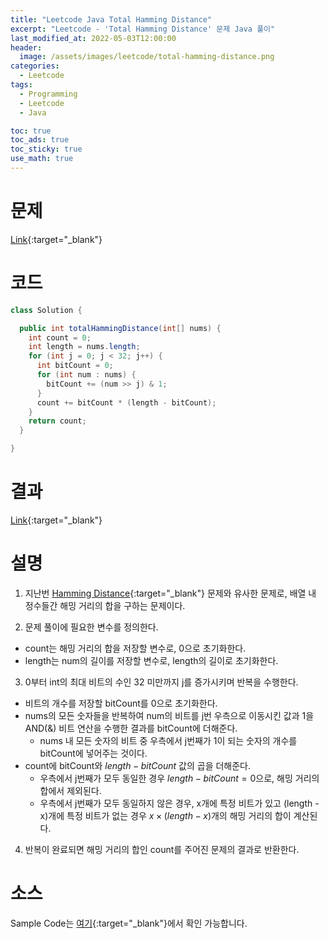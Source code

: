 ```yaml
---
title: "Leetcode Java Total Hamming Distance"
excerpt: "Leetcode - 'Total Hamming Distance' 문제 Java 풀이"
last_modified_at: 2022-05-03T12:00:00
header:
  image: /assets/images/leetcode/total-hamming-distance.png
categories:
  - Leetcode
tags:
  - Programming
  - Leetcode
  - Java

toc: true
toc_ads: true
toc_sticky: true
use_math: true
---
```

# 문제
[Link](https://leetcode.com/problems/total-hamming-distance/){:target="_blank"}

# 코드
```java
class Solution {

  public int totalHammingDistance(int[] nums) {
    int count = 0;
    int length = nums.length;
    for (int j = 0; j < 32; j++) {
      int bitCount = 0;
      for (int num : nums) {
        bitCount += (num >> j) & 1;
      }
      count += bitCount * (length - bitCount);
    }
    return count;
  }

}
```

# 결과
[Link](https://leetcode.com/submissions/detail/691941983/){:target="_blank"}

# 설명
1. 지난번 [Hamming Distance](../hamming-distance){:target="_blank"} 문제와 유사한 문제로, 배열 내 정수들간 해밍 거리의 합을 구하는 문제이다.

2. 문제 풀이에 필요한 변수를 정의한다.
- count는 해밍 거리의 합을 저장할 변수로, 0으로 초기화한다.
- length는 num의 길이를 저장할 변수로, length의 길이로 초기화한다.

3. 0부터 int의 최대 비트의 수인 32 미만까지 j를 증가시키며 반복을 수행한다.
- 비트의 개수를 저장할 bitCount를 0으로 초기화한다.
- nums의 모든 숫자들을 반복하여 num의 비트를 j번 우측으로 이동시킨 값과 1을 AND(&) 비트 연산을 수행한 결과를 bitCount에 더해준다.
  - nums 내 모든 숫자의 비트 중 우측에서 j번째가 1이 되는 숫자의 개수를 bitCount에 넣어주는 것이다.
- count에 bitCount와 $length - bitCount$ 값의 곱을 더해준다.
  - 우측에서 j번째가 모두 동일한 경우 $length - bitCount = 0$으로, 해밍 거리의 합에서 제외된다.
  - 우측에서 j번째가 모두 동일하지 않은 경우, x개에 특정 비트가 있고 (length - x)개에 특정 비트가 없는 경우 $x \times (length - x)$개의 해밍 거리의 합이 계산된다.

4. 반복이 완료되면 해밍 거리의 합인 count를 주어진 문제의 결과로 반환한다.

# 소스
Sample Code는 [여기](https://github.com/GracefulSoul/leetcode/blob/master/src/main/java/gracefulsoul/problems/TotalHammingDistance.java){:target="_blank"}에서 확인 가능합니다.